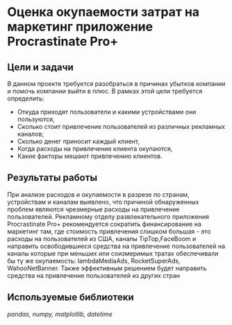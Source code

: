# Оценка окупаемости затрат на маркетинг приложение Procrastinate Pro+

## Цели и задачи

В данном проекте требуется разобраться в причинах убытков компании и помочь компании выйти в плюс. В рамках этой цели требуется определить:

* Откуда приходят пользователи и какими устройствами они пользуются,
* Сколько стоит привлечение пользователей из различных рекламных каналов;
* Сколько денег приносит каждый клиент,
* Когда расходы на привлечение клиента окупаются,
* Какие факторы мешают привлечению клиентов.

## Результаты работы

При анализе расходов и окупаемости в разрезе по странам, устройствам и каналам выявлено, что причиной обнаруженных проблем являются чрезмерные расходы на привлечение пользователей. Рекламному отделу развлекательного приложения Procrastinate Pro+ рекомендуется сократить финансирование на маркетинг там, где стоимость привлечения слишком большая - это расходы на пользователей из США, каналы TipTop,FaceBoom и направить освободившиеся средства на привлечение пользователей на каналы которые при меньших или соизмеримых тратах обеспечивали бы ту же окупаемость: lambdaMediaAds, RocketSuperAds, WahooNetBanner. Также эффективным решением будет направить средства на привлечение пользователей из других стран

## Используемые библиотеки
_pandas, numpy, matplotlib, datetime_
